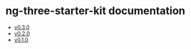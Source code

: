 # ng-three-starter-kit documentation
- [v0.3.0](https://exomus.github.io/docs/ng-three-starter-kit/v0.3.0/)
- [v0.2.0](https://exomus.github.io/docs/ng-three-starter-kit/v0.2.0/)
- [v0.1.0](https://exomus.github.io/docs/ng-three-starter-kit/v0.1.0/)
